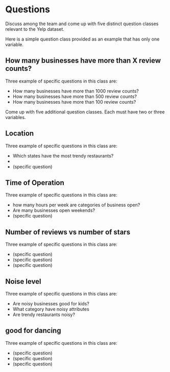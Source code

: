 # Questions

Discuss among the team and come up with five distinct question classes
relevant to the Yelp dataset.

Here is a simple question class provided as an example that has only one
variable.

## How many businesses have more than X review counts?
Three example of specific questions in this class are:
* How many businesses have more than 1000 review counts?
* How many businesses have more than 500 review counts?
* How many businesses have more than 100 review counts?

Come up with five additional question classes. Each must have two or three
variables.

## Location
Three example of specific questions in this class are:
* Which states have the most trendy restaurants?
* 
* (specific question)

## Time of Operation
Three example of specific questions in this class are:
* how many hours per week are categories of business open?
* Are many businesses open weekends?
* (specific question)

## Number of reviews vs number of stars
Three example of specific questions in this class are:
* (specific question)
* (specific question)
* (specific question)

## Noise level
Three example of specific questions in this class are:
* Are noisy businesses good for kids?
* What category have noisy attributes
* Are trendy restaurants noisy?

## good for dancing
Three example of specific questions in this class are:
* (specific question)
* (specific question)
* (specific question)
